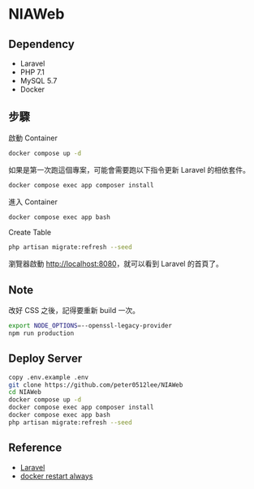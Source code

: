 # NIAWeb

## Dependency

- Laravel
- PHP 7.1
- MySQL 5.7
- Docker

## 步驟

啟動 Container

```bash
docker compose up -d
```

如果是第一次跑這個專案，可能會需要跑以下指令更新 Laravel 的相依套件。

```bash
docker compose exec app composer install
```

進入 Container

```bash
docker compose exec app bash
```

Create Table

```bash
php artisan migrate:refresh --seed
```

瀏覽器啟動 [http://localhost:8080](http://localhost:8080)，就可以看到 Laravel 的首頁了。

## Note

改好 CSS 之後，記得要重新 build 一次。

```bash
export NODE_OPTIONS=--openssl-legacy-provider
npm run production
```

## Deploy Server

```bash
copy .env.example .env
git clone https://github.com/peter0512lee/NIAWeb
cd NIAWeb
docker compose up -d
docker compose exec app composer install
docker compose exec app bash
php artisan migrate:refresh --seed
```

## Reference

- [Laravel](https://laravel.com/)
- [docker restart always](https://stackoverflow.com/questions/43671482/how-to-run-docker-compose-up-d-at-system-start-up)
